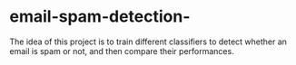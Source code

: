 # email-spam-detection-
The idea of this project is to train different classifiers to detect whether an email is spam or not, and then compare their performances.
